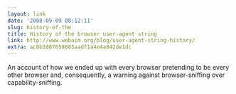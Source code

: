 ```yaml
---
layout: link
date: '2008-09-09 08:12:11'
slug: history-of-the
title: History of the browser user-agent string
link: http://www.webaim.org/blog/user-agent-string-history/
extra: ac0b1087658603aadf1a4e4a842de1dc
---
```


An account of how we ended up with every browser pretending to be every other browser and, consequently, a warning against browser-sniffing over capability-sniffing.
